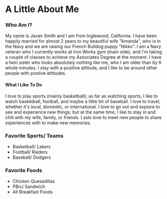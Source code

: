 # A Little About Me
### Who Am I?
My name is Javan Smith and I am from Inglewood, California. I have been happily married for almost 2 years to my beautiful wife "Amanda", who is in the Navy and we are raising our French Bulldog puppy "Nikko". I am a Navy veteran who I currently works at Iron Works gym (main side), and I'm taking a couple of classes to achieve my Associates Degree at the moment. I have a twin sister who looks absolutely nothing like me, who I am older than by 6 whole minutes. I stay with a positive attitude, and I like to be around other people with postive attitudes.   
#### What I Like To Do
I love to play sports (mainly basketball); as far as watching sports, I like to watch basketball, football, and maybe a little bit of baseball. I love to travel, whether it's local, domestic, or international. I love to go out and explore to see and experience new things; but at the same time, I like to stay in and chill with my wife, family, or friends. I aslo love to meet new people to share experiences with to make new memories.     
### Favorite Sports/ Teams
+    Basketball/ Lakers
+    Football/ Raiders
+    Baseball/ Dodgers
### Favorite Foods
+    Chicken Quesadillas
+    PBnJ Sandwich 
+    All Breakfast Foods
